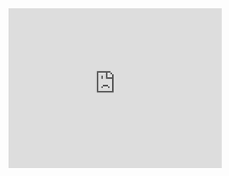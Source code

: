 <html>
<head>
    <title>Ai Kiyama</title>
</head>
<body>
    <div>
        <div class="profile-text">
    <iframe width="420" height="315" src="https://www.youtube.com/embed/WG-vIKn1Ze0" frameborder="0" allowfullscreen></iframe>
        </div>
    </div>
</body>
</html>
